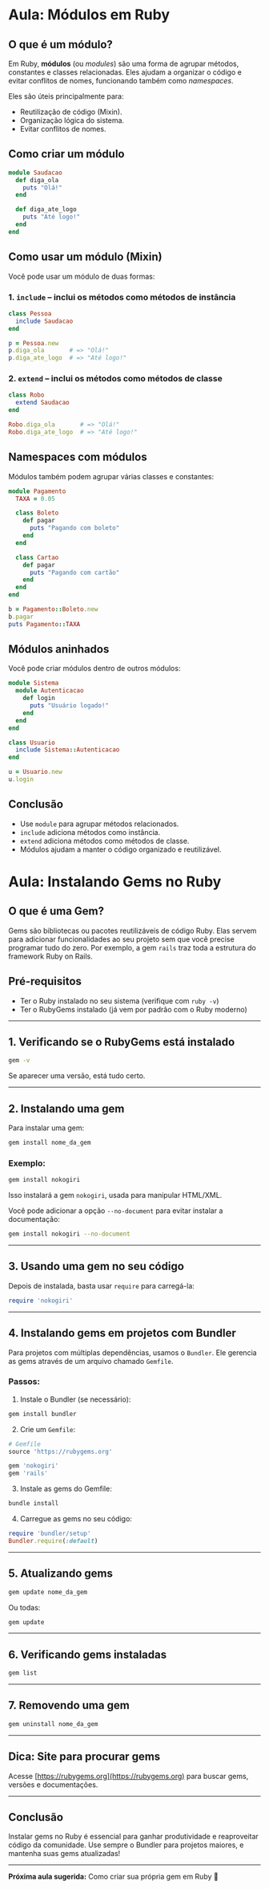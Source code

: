 # Aula: Módulos em Ruby

## O que é um módulo?

Em Ruby, **módulos** (ou *modules*) são uma forma de agrupar métodos, constantes e classes relacionadas. Eles ajudam a organizar o código e evitar conflitos de nomes, funcionando também como *namespaces*.

Eles são úteis principalmente para:
- Reutilização de código (Mixin).
- Organização lógica do sistema.
- Evitar conflitos de nomes.

## Como criar um módulo

```ruby
module Saudacao
  def diga_ola
    puts "Olá!"
  end

  def diga_ate_logo
    puts "Até logo!"
  end
end
```

## Como usar um módulo (Mixin)

Você pode usar um módulo de duas formas:

### 1. `include` – inclui os métodos como métodos de instância

```ruby
class Pessoa
  include Saudacao
end

p = Pessoa.new
p.diga_ola       # => "Olá!"
p.diga_ate_logo  # => "Até logo!"
```

### 2. `extend` – inclui os métodos como métodos de classe

```ruby
class Robo
  extend Saudacao
end

Robo.diga_ola       # => "Olá!"
Robo.diga_ate_logo  # => "Até logo!"
```

## Namespaces com módulos

Módulos também podem agrupar várias classes e constantes:

```ruby
module Pagamento
  TAXA = 0.05

  class Boleto
    def pagar
      puts "Pagando com boleto"
    end
  end

  class Cartao
    def pagar
      puts "Pagando com cartão"
    end
  end
end

b = Pagamento::Boleto.new
b.pagar
puts Pagamento::TAXA
```

## Módulos aninhados

Você pode criar módulos dentro de outros módulos:

```ruby
module Sistema
  module Autenticacao
    def login
      puts "Usuário logado!"
    end
  end
end

class Usuario
  include Sistema::Autenticacao
end

u = Usuario.new
u.login
```

## Conclusão

- Use `module` para agrupar métodos relacionados.
- `include` adiciona métodos como instância.
- `extend` adiciona métodos como métodos de classe.
- Módulos ajudam a manter o código organizado e reutilizável.


# Aula: Instalando Gems no Ruby

## O que é uma Gem?

Gems são bibliotecas ou pacotes reutilizáveis de código Ruby. Elas servem para adicionar funcionalidades ao seu projeto sem que você precise programar tudo do zero. Por exemplo, a gem `rails` traz toda a estrutura do framework Ruby on Rails.

## Pré-requisitos

- Ter o Ruby instalado no seu sistema (verifique com `ruby -v`)
- Ter o RubyGems instalado (já vem por padrão com o Ruby moderno)

---

## 1. Verificando se o RubyGems está instalado

```bash
gem -v
```

Se aparecer uma versão, está tudo certo.

---

## 2. Instalando uma gem

Para instalar uma gem:

```bash
gem install nome_da_gem
```

### Exemplo:

```bash
gem install nokogiri
```

Isso instalará a gem `nokogiri`, usada para manipular HTML/XML.

Você pode adicionar a opção `--no-document` para evitar instalar a documentação:

```bash
gem install nokogiri --no-document
```

---

## 3. Usando uma gem no seu código

Depois de instalada, basta usar `require` para carregá-la:

```ruby
require 'nokogiri'
```

---

## 4. Instalando gems em projetos com Bundler

Para projetos com múltiplas dependências, usamos o `Bundler`. Ele gerencia as gems através de um arquivo chamado `Gemfile`.

### Passos:

1. Instale o Bundler (se necessário):

```bash
gem install bundler
```

2. Crie um `Gemfile`:

```ruby
# Gemfile
source 'https://rubygems.org'

gem 'nokogiri'
gem 'rails'
```

3. Instale as gems do Gemfile:

```bash
bundle install
```

4. Carregue as gems no seu código:

```ruby
require 'bundler/setup'
Bundler.require(:default)
```

---

## 5. Atualizando gems

```bash
gem update nome_da_gem
```

Ou todas:

```bash
gem update
```

---

## 6. Verificando gems instaladas

```bash
gem list
```

---

## 7. Removendo uma gem

```bash
gem uninstall nome_da_gem
```

---

## Dica: Site para procurar gems

Acesse [https://rubygems.org](https://rubygems.org) para buscar gems, versões e documentações.

---

## Conclusão

Instalar gems no Ruby é essencial para ganhar produtividade e reaproveitar código da comunidade. Use sempre o Bundler para projetos maiores, e mantenha suas gems atualizadas!

---

**Próxima aula sugerida:** Como criar sua própria gem em Ruby 🚀
